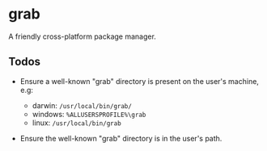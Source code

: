 # grab
A friendly cross-platform package manager.

## Todos

* Ensure a well-known "grab" directory is present on the user's machine, e.g:
    * darwin:  `/usr/local/bin/grab/`
    * windows: `%ALLUSERSPROFILE%\grab`
    * linux:   `/usr/local/bin/grab`

* Ensure the well-known "grab" directory is in the user's path.